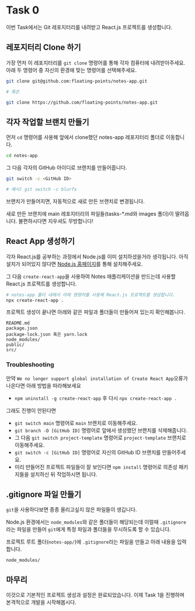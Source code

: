# Task 0

이번 Task에서는 Git 레포지터리를 내려받고 React.js 프로젝트를 생성합니다.

## 레포지터리 Clone 하기
가장 먼저 이 레포지터리를 `git clone` 명령어를 통해 각자 컴퓨터에 내려받아주세요. 아래 두 명령어 중 자신의 환경에 맞는 명령어를 선택해주세요.

```bash
git clone git@github.com:floating-points/notes-app.git

# 혹은

git clone https://github.com/floating-points/notes-app.git
```

## 각자 작업할 브랜치 만들기
먼저 `cd` 명령어를 사용해 앞에서 clone했던 notes-app 레포지터리 폴더로 이동합니다.
```bash
cd notes-app
```

그 다음 각자의 GitHub 아이디로 브랜치를 만들어줍니다.
```bash
git switch -c <GitHub ID>

# 예시) git switch -c blurfx
```

브랜치가 만들어지면, 자동적으로 새로 만든 브랜치로 변경됩니다.

새로 만든 브랜치에 main 레포지터리의 파일들(tasks-*.md와 images 폴더)이 딸려옵니다. 불편하시다면 지우셔도 무방합니다!

## React App 생성하기

각자 React.js를 공부하는 과정에서 Node.js를 이미 설치하셨을거라 생각됩니다. 아직 설치가 되어있지 않다면 [Node.js 홈페이지](https://nodejs.org/en/)를 통해 설치해주세요.

그 다음 `create-react-app`을 사용하여 Notes 애플리케이션을 만드는데 사용할 React.js 프로젝트를 생성합니다.
```bash
# notes-app 폴더 내에서 아래 명령어를 사용해 React.js 프로젝트를 생성합니다.
npx create-react-app .
```

프로젝트 생성이 끝나면 아래와 같은 파일과 폴더들이 만들어져 있는지 확인해봅니다.
```
README.md
package.json
package-lock.json 혹은 yarn.lock
node_modules/
public/
src/
```


### Troubleshooting
 
 만약 `We no longer support global installation of Create React App`오류가 나온다면 아래 방법을 따라해보세요
- `npm uninstall -g create-react-app` 후 다시 `npx create-react-app .`

그래도 진행이 안된다면
- `git switch main` 명령어로 `main` 브랜치로 이동해주세요.
- `git branch -D [GitHub ID]` 명령어로 앞에서 생성했던 브랜치를 삭제해줍니다.
- 그 다음 `git switch project-template` 명령어로 `project-template` 브랜치로 이동해주세요.
- `git switch -c [GitHub ID]` 명령어로 자신의 GitHub ID 브랜치를 만들어주세요.
- 미리 만들어진 프로젝트 파일들이 잘 보인다면 `npm install` 명령어로 의존성 패키지들을 설치하신 뒤 작업하시면 됩니다.


## .gitignore 파일 만들기

`git`을 사용하다보면 종종 올리고싶지 않은 파일들이 생깁니다.

Node.js 환경에서는 `node_modules`와 같은 폴더들이 해당되는데 이럴때 `.gitignore` 라는 파일을 만들어 `git`에게 특정 파일과 폴더들을 무시하도록 할 수 있습니다.

프로젝트 루트 폴더(`notes-app/`)에 `.gitignore`라는 파일을 만들고 아래 내용을 입력합니다.

```gitignore
node_modules/
```

## 마무리

이것으로 기본적인 프로젝트 생성과 설정은 완료되었습니다. 이제 Task 1을 진행하며 본격적으로 개발을 시작해봅시다.
